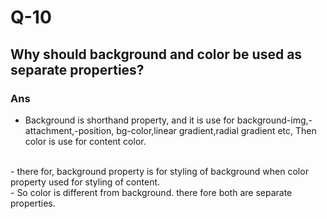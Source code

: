 # Q-10

## Why should background and color be used as separate properties?

### Ans

- Background is shorthand property, and it is use for background-img,-attachment,-position, bg-color,linear gradient,radial gradient etc, Then color is use for content color.
<br>
- there for, background property is for styling of background when color property used for styling of content.
<br>
- So color is different from background. there fore both are separate properties.
